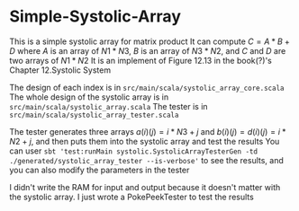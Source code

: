 # Simple-Systolic-Array


This is a simple systolic array for matrix product
It can compute $C = A*B+D$ where $A$ is an array of $N1*N3$, $B$ is an array of $N3*N2$, and $C$ and $D$ are two arrays of $N1*N2$
It is an implement of Figure 12.13 in the book(?)'s Chapter 12.Systolic System

The design of each index is in ```src/main/scala/systolic_array_core.scala```
The whole design of the systolic array is in ```src/main/scala/systolic_array.scala```
The tester is in ```src/main/scala/systolic_array_tester.scala```

The tester generates three arrays $a(i)(j)=i*N3+j$ and $b(i)(j)=d(i)(j)=i*N2+j$, and then puts them into the systolic array and test the results
You can user ```sbt 'test:runMain systolic.SystolicArrayTesterGen -td ./generated/systolic_array_tester --is-verbose'``` to see the results, and you can also modify the parameters in the tester

I didn't write the RAM for input and output because it doesn't matter with the systolic array. I just wrote a PokePeekTester to test the results

